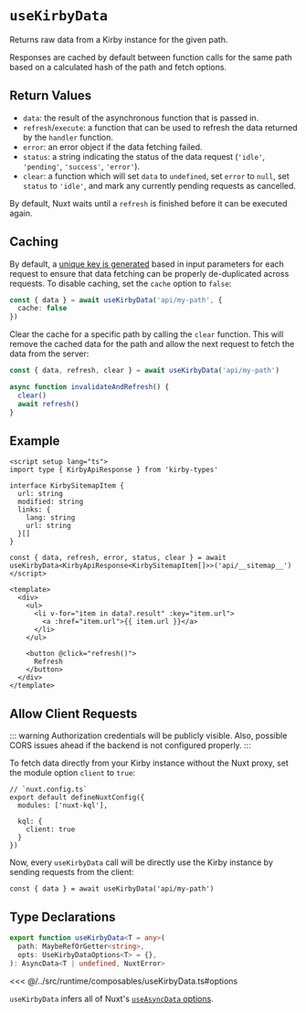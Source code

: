 # `useKirbyData`

Returns raw data from a Kirby instance for the given path.

Responses are cached by default between function calls for the same path based on a calculated hash of the path and fetch options.

## Return Values

- `data`: the result of the asynchronous function that is passed in.
- `refresh`/`execute`: a function that can be used to refresh the data returned by the `handler` function.
- `error`: an error object if the data fetching failed.
- `status`: a string indicating the status of the data request (`'idle'`, `'pending'`, `'success'`, `'error'`).
- `clear`: a function which will set `data` to `undefined`, set `error` to `null`, set `status` to `'idle'`, and mark any currently pending requests as cancelled.

By default, Nuxt waits until a `refresh` is finished before it can be executed again.

## Caching

By default, a [unique key is generated](/usage/caching) based in input parameters for each request to ensure that data fetching can be properly de-duplicated across requests. To disable caching, set the `cache` option to `false`:

```ts
const { data } = await useKirbyData('api/my-path', {
  cache: false
})
```

Clear the cache for a specific path by calling the `clear` function. This will remove the cached data for the path and allow the next request to fetch the data from the server:

```ts
const { data, refresh, clear } = await useKirbyData('api/my-path')

async function invalidateAndRefresh() {
  clear()
  await refresh()
}
```

## Example

```vue
<script setup lang="ts">
import type { KirbyApiResponse } from 'kirby-types'

interface KirbySitemapItem {
  url: string
  modified: string
  links: {
    lang: string
    url: string
  }[]
}

const { data, refresh, error, status, clear } = await useKirbyData<KirbyApiResponse<KirbySitemapItem[]>>('api/__sitemap__')
</script>

<template>
  <div>
    <ul>
      <li v-for="item in data?.result" :key="item.url">
        <a :href="item.url">{{ item.url }}</a>
      </li>
    </ul>

    <button @click="refresh()">
      Refresh
    </button>
  </div>
</template>
```

## Allow Client Requests

::: warning
Authorization credentials will be publicly visible. Also, possible CORS issues ahead if the backend is not configured properly.
:::

To fetch data directly from your Kirby instance without the Nuxt proxy, set the module option `client` to `true`:

```ts{6}
// `nuxt.config.ts`
export default defineNuxtConfig({
  modules: ['nuxt-kql'],

  kql: {
    client: true
  }
})
```

Now, every `useKirbyData` call will be directly use the Kirby instance by sending requests from the client:

```ts{3}
const { data } = await useKirbyData('api/my-path')
```

## Type Declarations

```ts
export function useKirbyData<T = any>(
  path: MaybeRefOrGetter<string>,
  opts: UseKirbyDataOptions<T> = {},
): AsyncData<T | undefined, NuxtError>
```

<<< @/../src/runtime/composables/useKirbyData.ts#options

`useKirbyData` infers all of Nuxt's [`useAsyncData` options](https://nuxt.com/docs/api/composables/use-async-data#params).
